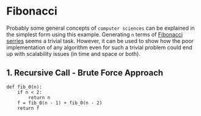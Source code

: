 # Fibonacci

Probably some general concepts of `computer sciences` can be explained in the simplest form using this example.
Generating `n` terms of [Fibonacci serries](https://en.wikipedia.org/wiki/Fibonacci_number) seems a trivial task. However, it can be used to show how the poor implementation of any algorithm even for such a trivial problem could end up with scalability issues (in time and space or both).

## 1. Recursive Call - Brute Force Approach


```
def fib_0(n):
    if n < 2:
        return n
    f = fib_0(n - 1) + fib_0(n - 2)
    return f
```




